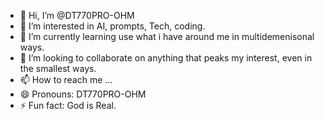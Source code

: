 - 👋 Hi, I’m @DT770PRO-OHM
- 👀 I’m interested in AI, prompts, Tech, coding. 
- 🌱 I’m currently learning use what i have around me in multidemenisonal ways. 
- 💞️ I’m looking to collaborate on anything that peaks my interest, even in the smallest ways. 
- 📫 How to reach me ...
- 😄 Pronouns: DT770PRO-OHM
- ⚡ Fun fact: God is Real. 

<!---
DT770PRO-OHM/DT770PRO-OHM is a ✨ special ✨ repository because its `README.md` (this file) appears on your GitHub profile.
You can click the Preview link to take a look at your changes.
--->
